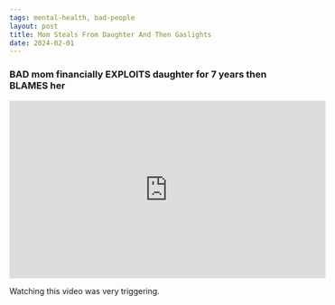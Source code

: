 ```yaml
---
tags: mental-health, bad-people
layout: post
title: Mom Steals From Daughter And Then Gaslights
date: 2024-02-01
---
```


### BAD mom financially EXPLOITS daughter for 7 years then BLAMES her

<iframe width="560" height="315" src="https://www.youtube.com/embed/ugPNm_t1YCc?si=he0pMjhLvSBXQrBW" title="YouTube video player" frameborder="0" allow="accelerometer; autoplay; clipboard-write; encrypted-media; gyroscope; picture-in-picture; web-share" referrerpolicy="strict-origin-when-cross-origin" allowfullscreen></iframe>

Watching this video was very triggering.